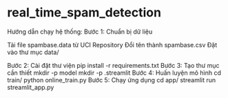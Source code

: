# real_time_spam_detection
Hướng dẫn chạy hệ thống:
Bước 1: Chuẩn bị dữ liệu

Tải file spambase.data từ UCI Repository
Đổi tên thành spambase.csv
Đặt vào thư mục data/

Bước 2: Cài đặt thư viện
pip install -r requirements.txt
Bước 3: Tạo thư mục cần thiết
mkdir -p model
mkdir -p .streamlit
Bước 4: Huấn luyện mô hình
cd train/
python online_train.py
Bước 5: Chạy ứng dụng
cd app/
streamlit run streamlit_app.py

